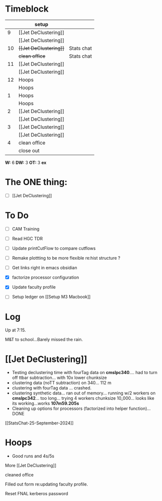 # Timeblock

|     | setup                    |            |
| --- | ------------------------ | ---------- |
| 9   | [[Jet DeClustering]]     |            |
|     | [[Jet DeClustering]]     |            |
| 10  | ~~[[Jet DeClustering]]~~ | Stats chat |
|     | ~~clean office~~         | Stats chat |
| 11  | [[Jet DeClustering]]     |            |
|     | [[Jet DeClustering]]     |            |
| 12  | Hoops                    |            |
|     | Hoops                    |            |
| 1   | Hoops                    |            |
|     | Hoops                    |            |
| 2   | [[Jet DeClustering]]     |            |
|     | [[Jet DeClustering]]     |            |
| 3   | [[Jet DeClustering]]     |            |
|     | [[Jet DeClustering]]     |            |
| 4   | clean office             |            |
|     | close out                |            |

**W:** 6
**DW:** 3
**OT:** 3
**ex** 

# The ONE thing: 
- [ ] [[Jet DeClustering]]


# To Do
- [ ] CAM Training
- [ ] Read HGC TDR
- [ ] Update printCutFlow to compare cutflows
- [ ]  Remake plottting to be more flexible re:hist structure ? 
- [ ] Get links right in emacs obsidian
- [x] factorize processor configuration
- [x] Update faculty profile
- [ ] Setup ledger on [[Setup M3 Macbook]]



# Log

Up at 7:15. 

M&T to school...Barely missed the rain.

# [[Jet DeClustering]]
-  Testing declustering time with fourTag data on **cmslpc340**.... had to turn off ttbar subtraction... with 10x lower chunksize
- clustering data (noTT subtraction) on 340... 112 m
- clustering with fourTag data ... crashed.
- clustering synthetic data... ran out of memory... running w/2 workers on **cmslpc342**... too long... trying 4 workers chunksize 10_000... looks like its working...works **107m59.205s**
- Cleaning up options for processors (factorized into helper function)... DONE


[[StatsChat-25-September-2024]]

# Hoops
- Good runs and 4s/5s

More [[Jet DeClustering]]

cleaned office

Filled out form re:updating faculty profile.

Reset FNAL kerberos password



